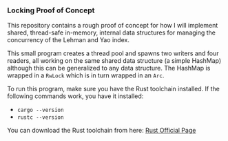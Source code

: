 ### Locking Proof of Concept

This repository contains a rough proof of concept for how I will implement shared, thread-safe in-memory, internal data structures for managing the concurrency of the Lehman and Yao index. 

This small program creates a thread pool and spawns two writers and four readers, all working on the same shared data structure (a simple HashMap) although this can be generalized to any data structure. The HashMap is wrapped in a `RwLock` which is in turn wrapped in an `Arc`.

To run this program, make sure you have the Rust toolchain installed. If the following commands work, you have it installed:
<ul>
    <li><code>cargo --version</code></li>
    <li><code>rustc --version</code></li>
</ul>

You can download the Rust toolchain from here: [Rust Official Page](https://www.rust-lang.org/tools/install)